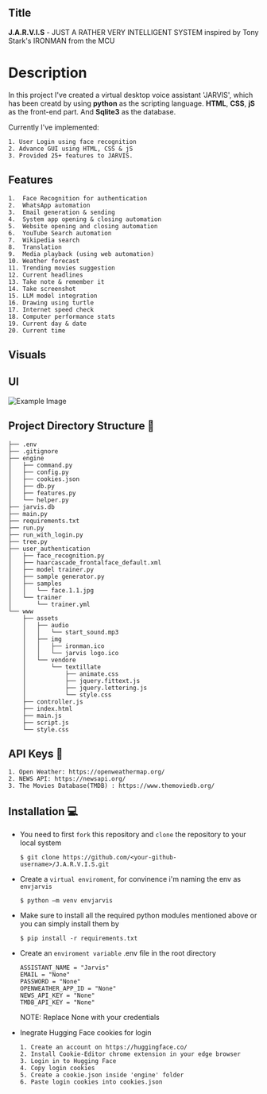 
## Title
**J.A.R.V.I.S** - JUST A RATHER VERY INTELLIGENT SYSTEM inspired by Tony Stark's IRONMAN from the MCU
# Description

In this project I've created a virtual desktop voice assistant 'JARVIS', which has been creatd by using **python** as the scripting language. **HTML**, **CSS**, **jS** as the front-end part. And **Sqlite3** as the database.

Currently I've implemented:
```
1. User Login using face recognition
2. Advance GUI using HTML, CSS & jS
3. Provided 25+ features to JARVIS.
```


## Features

    1.	Face Recognition for authentication
    2.	WhatsApp automation
    3.	Email generation & sending
    4.	System app opening & closing automation
    5.	Website opening and closing automation
    6.	YouTube Search automation
    7.	Wikipedia search
    8.	Translation
    9.	Media playback (using web automation)
    10.	Weather forecast
    11.	Trending movies suggestion
    12.	Current headlines
    13.	Take note & remember it
    14.	Take screenshot 
    15.	LLM model integration
    16.	Drawing using turtle
    17.	Internet speed check
    18.	Computer performance stats
    19.	Current day & date
    20.	Current time

## Visuals

## UI
![Example Image]((https://drive.google.com/file/d/1IGD_g_RIvFKSzg7La5xK6WQmW8lqx-5N/view?usp=drive_link))

## Project Directory Structure 🌲

```
├── .env
├── .gitignore
├── engine
│   ├── command.py
│   ├── config.py
│   ├── cookies.json
│   ├── db.py
│   ├── features.py
│   └── helper.py
├── jarvis.db
├── main.py
├── requirements.txt
├── run.py
├── run_with_login.py
├── tree.py
├── user_authentication
│   ├── face_recognition.py
│   ├── haarcascade_frontalface_default.xml
│   ├── model trainer.py
│   ├── sample generator.py
│   ├── samples
│   │   └── face.1.1.jpg
│   └── trainer
│       └── trainer.yml
└── www
    ├── assets
    │   ├── audio
    │   │   └── start_sound.mp3
    │   ├── img
    │   │   ├── ironman.ico
    │   │   └── jarvis logo.ico
    │   └── vendore
    │       └── textillate
    │           ├── animate.css
    │           ├── jquery.fittext.js
    │           ├── jquery.lettering.js
    │           └── style.css
    ├── controller.js
    ├── index.html
    ├── main.js
    ├── script.js
    └── style.css

```
## API Keys 🔑

    1. Open Weather: https://openweathermap.org/
    2. NEWS API: https://newsapi.org/
    3. The Movies Database(TMDB) : https://www.themoviedb.org/
## Installation 💻

- You need to first ```fork``` this repository and ```clone``` the repository to your local system 

    ```
    $ git clone https://github.com/<your-github-username>/J.A.R.V.I.S.git
    ```
- Create a ```virtual enviroment```, for convinence i'm naming the env as ```envjarvis```
    ```
    $ python –m venv envjarvis
    ```

- Make sure to install all the required python modules mentioned above or you can simply install them by 

    ```
    $ pip install -r requirements.txt
    ```

- Create an ```enviroment variable``` .env file in the root directory

    ```
    ASSISTANT_NAME = "Jarvis"
    EMAIL = "None"
    PASSWORD = "None"
    OPENWEATHER_APP_ID = "None"
    NEWS_API_KEY = "None"
    TMDB_API_KEY = "None"
    ```
    NOTE: Replace None with your credentials

- Inegrate Hugging Face cookies for login
    ```
    1. Create an account on https://huggingface.co/
    2. Install Cookie-Editor chrome extension in your edge browser
    3. Login in to Hugging Face 
    4. Copy login cookies
    5. Create a cookie.json inside 'engine' folder
    6. Paste login cookies into cookies.json

    ```
